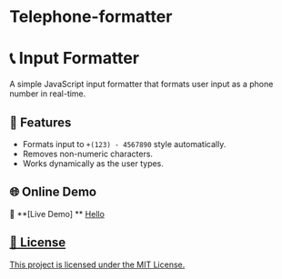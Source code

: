 # Telephone-formatter

# 📞 Input Formatter

A simple JavaScript input formatter that formats user input as a phone number in real-time.

## 🚀 Features

- Formats input to `+(123) - 4567890` style automatically.
- Removes non-numeric characters.
- Works dynamically as the user types.

## 🌐 Online Demo

🔗 **[Live Demo] ** <a target="_blank"  href=  "https://telephone-formattter-project.netlify.app/" />Hello

## 📜 License

This project is licensed under the MIT License.
